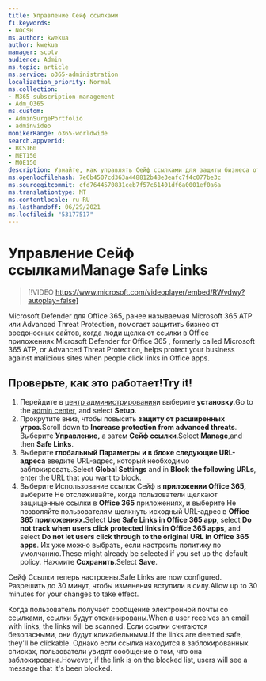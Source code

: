 ```yaml
---
title: Управление Сейф ссылками
f1.keywords:
- NOCSH
ms.author: kwekua
author: kwekua
manager: scotv
audience: Admin
ms.topic: article
ms.service: o365-administration
localization_priority: Normal
ms.collection:
- M365-subscription-management
- Adm_O365
ms.custom:
- AdminSurgePortfolio
- adminvideo
monikerRange: o365-worldwide
search.appverid:
- BCS160
- MET150
- MOE150
description: Узнайте, как управлять Сейф ссылками для защиты бизнеса от вредоносных сайтов.
ms.openlocfilehash: 7e6b4507cd363a448812b48e3eafc7f4c077be3c
ms.sourcegitcommit: cfd7644570831ceb7f57c61401df6a0001ef0a6a
ms.translationtype: MT
ms.contentlocale: ru-RU
ms.lasthandoff: 06/29/2021
ms.locfileid: "53177517"
---
```

# <a name="manage-safe-links"></a><span data-ttu-id="f309f-103">Управление Сейф ссылками</span><span class="sxs-lookup"><span data-stu-id="f309f-103">Manage Safe Links</span></span>

> [!VIDEO https://www.microsoft.com/videoplayer/embed/RWvdwy?autoplay=false]

<span data-ttu-id="f309f-104">Microsoft Defender для Office 365, ранее называемая Microsoft 365 ATP или Advanced Threat Protection, помогает защитить бизнес от вредоносных сайтов, когда люди щелкают ссылки в Office приложениях.</span><span class="sxs-lookup"><span data-stu-id="f309f-104">Microsoft Defender for Office 365 , formerly called Microsoft 365 ATP, or Advanced Threat Protection, helps protect your business against malicious sites when people click links in Office apps.</span></span>

## <a name="try-it"></a><span data-ttu-id="f309f-105">Проверьте, как это работает!</span><span class="sxs-lookup"><span data-stu-id="f309f-105">Try it!</span></span>

1. <span data-ttu-id="f309f-106">Перейдите в [центр администрирования](https://admin.microsoft.com)и выберите **установку.**</span><span class="sxs-lookup"><span data-stu-id="f309f-106">Go to the [admin center](https://admin.microsoft.com), and select **Setup**.</span></span>
2. <span data-ttu-id="f309f-107">Прокрутите вниз, чтобы повысить **защиту от расширенных угроз.**</span><span class="sxs-lookup"><span data-stu-id="f309f-107">Scroll down to **Increase protection from advanced threats**.</span></span> <span data-ttu-id="f309f-108">Выберите **Управление,** а затем **Сейф ссылки**.</span><span class="sxs-lookup"><span data-stu-id="f309f-108">Select **Manage**,and then **Safe Links**.</span></span>
3. <span data-ttu-id="f309f-109">Выберите **глобальный Параметры** **и в блоке следующие URL-адреса** введите URL-адрес, который необходимо заблокировать.</span><span class="sxs-lookup"><span data-stu-id="f309f-109">Select **Global Settings** and in **Block the following URLs**, enter the URL that you want to block.</span></span>
4. <span data-ttu-id="f309f-110">Выберите Использование ссылок Сейф в **приложении Office 365,** выберите Не отслеживайте, когда пользователи щелкают защищенные ссылки в **Office 365** приложениях, и выберите Не позволяйте пользователям щелкнуть исходный URL-адрес в **Office 365 приложениях.**</span><span class="sxs-lookup"><span data-stu-id="f309f-110">Select **Use Safe Links in Office 365 app**, select **Do not track when users click protected links in Office 365 apps**, and select **Do not let users click through to the original URL in Office 365 apps**.</span></span> <span data-ttu-id="f309f-111">Их уже можно выбрать, если настроить политику по умолчанию.</span><span class="sxs-lookup"><span data-stu-id="f309f-111">These might already be selected if you set up the default policy.</span></span> <span data-ttu-id="f309f-112">Нажмите **Сохранить**.</span><span class="sxs-lookup"><span data-stu-id="f309f-112">Select **Save**.</span></span>

<span data-ttu-id="f309f-113">Сейф Ссылки теперь настроены.</span><span class="sxs-lookup"><span data-stu-id="f309f-113">Safe Links are now configured.</span></span> <span data-ttu-id="f309f-114">Разрешить до 30 минут, чтобы изменения вступили в силу.</span><span class="sxs-lookup"><span data-stu-id="f309f-114">Allow up to 30 minutes for your changes to take effect.</span></span>

<span data-ttu-id="f309f-115">Когда пользователь получает сообщение электронной почты со ссылками, ссылки будут отсканированы.</span><span class="sxs-lookup"><span data-stu-id="f309f-115">When a user receives an email with links, the links will be scanned.</span></span> <span data-ttu-id="f309f-116">Если ссылки считаются безопасными, они будут кликабельными.</span><span class="sxs-lookup"><span data-stu-id="f309f-116">If the links are deemed safe, they'll be clickable.</span></span> <span data-ttu-id="f309f-117">Однако если ссылка находится в заблокированных списках, пользователи увидят сообщение о том, что она заблокирована.</span><span class="sxs-lookup"><span data-stu-id="f309f-117">However, if the link is on the blocked list, users will see a message that it's been blocked.</span></span>
